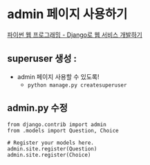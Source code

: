 # admin 페이지 사용하기

[파이썬 웹 프로그래밍 - Django로 웹 서비스 개발하기](https://www.inflearn.com/course/django-%ED%8C%8C%EC%9D%B4%EC%8D%AC-%EC%9E%A5%EA%B3%A0-%EA%B0%95%EC%A2%8C/)


## superuser 생성 :
  - admin 페이지 사용할 수 있도록!
    - `python manage.py createsuperuser`


## admin.py 수정

  ```
  from django.contrib import admin
  from .models import Question, Choice

  # Register your models here.
  admin.site.register(Question)
  admin.site.register(Choice)

